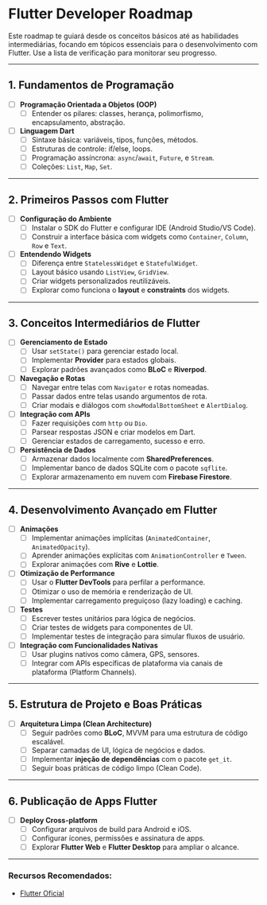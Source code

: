 # Flutter Developer Roadmap

Este roadmap te guiará desde os conceitos básicos até as habilidades intermediárias, focando em tópicos essenciais para o desenvolvimento com Flutter. Use a lista de verificação para monitorar seu progresso.

---

## 1. Fundamentos de Programação
- [ ] **Programação Orientada a Objetos (OOP)**
  - [ ] Entender os pilares: classes, herança, polimorfismo, encapsulamento, abstração.
- [ ] **Linguagem Dart**
  - [ ] Sintaxe básica: variáveis, tipos, funções, métodos.
  - [ ] Estruturas de controle: if/else, loops.
  - [ ] Programação assíncrona: `async`/`await`, `Future`, e `Stream`.
  - [ ] Coleções: `List`, `Map`, `Set`.

---

## 2. Primeiros Passos com Flutter
- [ ] **Configuração do Ambiente**
  - [ ] Instalar o SDK do Flutter e configurar IDE (Android Studio/VS Code).
  - [ ] Construir a interface básica com widgets como `Container`, `Column`, `Row` e `Text`.
- [ ] **Entendendo Widgets**
  - [ ] Diferença entre `StatelessWidget` e `StatefulWidget`.
  - [ ] Layout básico usando `ListView`, `GridView`.
  - [ ] Criar widgets personalizados reutilizáveis.
  - [ ] Explorar como funciona o **layout** e **constraints** dos widgets.

---

## 3. Conceitos Intermediários de Flutter
- [ ] **Gerenciamento de Estado**
  - [ ] Usar `setState()` para gerenciar estado local.
  - [ ] Implementar **Provider** para estados globais.
  - [ ] Explorar padrões avançados como **BLoC** e **Riverpod**.
- [ ] **Navegação e Rotas**
  - [ ] Navegar entre telas com `Navigator` e rotas nomeadas.
  - [ ] Passar dados entre telas usando argumentos de rota.
  - [ ] Criar modais e diálogos com `showModalBottomSheet` e `AlertDialog`.
- [ ] **Integração com APIs**
  - [ ] Fazer requisições com `http` ou `Dio`.
  - [ ] Parsear respostas JSON e criar modelos em Dart.
  - [ ] Gerenciar estados de carregamento, sucesso e erro.
- [ ] **Persistência de Dados**
  - [ ] Armazenar dados localmente com **SharedPreferences**.
  - [ ] Implementar banco de dados SQLite com o pacote `sqflite`.
  - [ ] Explorar armazenamento em nuvem com **Firebase Firestore**.

---

## 4. Desenvolvimento Avançado em Flutter
- [ ] **Animações**
  - [ ] Implementar animações implícitas (`AnimatedContainer`, `AnimatedOpacity`).
  - [ ] Aprender animações explícitas com `AnimationController` e `Tween`.
  - [ ] Explorar animações com **Rive** e **Lottie**.
- [ ] **Otimização de Performance**
  - [ ] Usar o **Flutter DevTools** para perfilar a performance.
  - [ ] Otimizar o uso de memória e renderização de UI.
  - [ ] Implementar carregamento preguiçoso (lazy loading) e caching.
- [ ] **Testes**
  - [ ] Escrever testes unitários para lógica de negócios.
  - [ ] Criar testes de widgets para componentes de UI.
  - [ ] Implementar testes de integração para simular fluxos de usuário.
- [ ] **Integração com Funcionalidades Nativas**
  - [ ] Usar plugins nativos como câmera, GPS, sensores.
  - [ ] Integrar com APIs específicas de plataforma via canais de plataforma (Platform Channels).

---

## 5. Estrutura de Projeto e Boas Práticas
- [ ] **Arquitetura Limpa (Clean Architecture)**
  - [ ] Seguir padrões como **BLoC**, MVVM para uma estrutura de código escalável.
  - [ ] Separar camadas de UI, lógica de negócios e dados.
  - [ ] Implementar **injeção de dependências** com o pacote `get_it`.
  - [ ] Seguir boas práticas de código limpo (Clean Code).

---

## 6. Publicação de Apps Flutter
- [ ] **Deploy Cross-platform**
  - [ ] Configurar arquivos de build para Android e iOS.
  - [ ] Configurar ícones, permissões e assinatura de apps.
  - [ ] Explorar **Flutter Web** e **Flutter Desktop** para ampliar o alcance.

---

### Recursos Recomendados:
- [Flutter Oficial](https://flutter.dev/docs)

